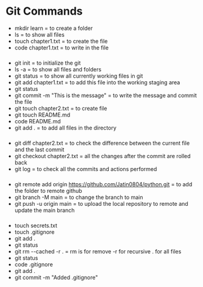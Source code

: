 # Git Commands

- mkdir learn = to create a folder
- ls = to show all files
- touch chapter1.txt = to create the file
- code chapter1.txt = to write in the file

###
- git init = to initialize the git 
- ls -a = to show all files and folders
- git status = to show all currently working files in git 
- git add chapter1.txt = to add this file into the working staging area
- git status
- git commit -m "This is the message" = to write the message and commit the file
- git touch chapter2.txt = to create file
- git touch README.md 
- code README.md
- git add . = to add all files in the directory

###
- git diff chapter2.txt = to check the difference between the current file and the last commit
- git checkout chapter2.txt = all the changes after the commit are rolled back
- git log = to check all the commits and actions performed

###
- git remote add origin https://github.com/Jatin0804/python.git = to add the folder to remote github
- git branch -M main = to change the branch to main
- git push -u origin main = to upload the local repository to remote and update the main branch

###
- touch secrets.txt
- touch .gitignore
- git add .
- git status
- git rm --cached -r . = rm is for remove
-r for recursive
. for all files
- git status
- code .gitignore
- git add .
- git commit -m "Added .gitignore"